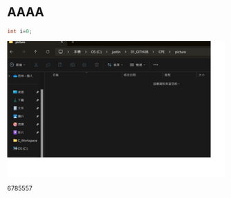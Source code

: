 # AAAA

```C++
int i=0;
```
<p align="left">
<img src="../picture/001.png" style="width=80%;"/>
</p>

6785557